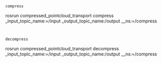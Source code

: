 
```

compress 

```
rosrun compressed_pointcloud_transport compress _input_topic_name:=/input _output_topic_name:/output __ns:=/compress
```


decompress 

```
rosrun compressed_pointcloud_transport decompress _input_topic_name:=/input _output_topic_name:/output __ns:=/compress
```


